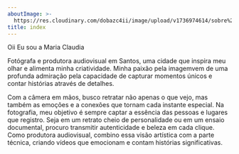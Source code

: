 ```yaml
---
aboutImage: >-
  https://res.cloudinary.com/dobazc4ii/image/upload/v1736974614/sobre%20mim/jjygy2ogkobklajr6tol.jpg
title: index
---
```


Oii Eu sou a Maria Claudia

Fotógrafa e produtora audiovisual em Santos, uma cidade que inspira meu olhar e alimenta minha criatividade. Minha paixão pela imagemvem de uma profunda admiração pela capacidade de capturar momentos únicos e contar histórias através de detalhes.

Com a câmera em mãos, busco retratar não apenas o que vejo, mas também as emoções e a conexões que tornam cada instante especial. Na fotografia, meu objetivo é sempre captar a essência das pessoas e lugares que registro. Seja em um retrato cheio de personalidade ou em um ensaio documental, procuro transmitir autenticidade e beleza em cada clique. Como produtora audiovisual, combino essa visão artística com a parte técnica, criando vídeos que emocionam e contam histórias significativas.
